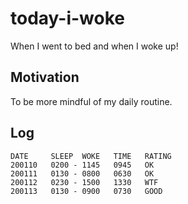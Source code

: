 # today-i-woke
When I went to bed and when I woke up!

## Motivation

To be more mindful of my daily routine.

## Log

```when-i-woke
DATE     SLEEP  WOKE   TIME   RATING
200110   0200 - 1145   0945   OK
200111   0130 - 0800   0630   OK
200112   0230 - 1500   1330   WTF
200113   0130 - 0900   0730   GOOD
```
